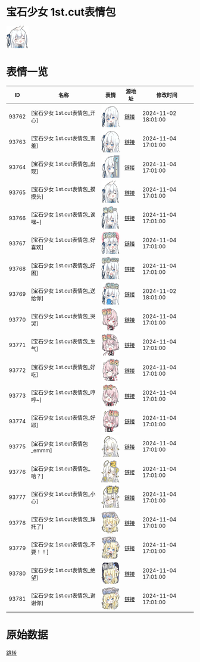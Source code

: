 # 宝石少女 1st.cut表情包

<img src="./cover.png" height="60" alt="cover" />

# 表情一览

|ID|名称|表情|源地址|修改时间|
|----|----|----|----|----|
|93762|[宝石少女 1st.cut表情包_开心]|<img src="./pic/093762_%5B宝石少女 1st.cut表情包_开心%5D.png" height="60" alt="开心"/>|[链接](https://i0.hdslb.com/bfs/garb/10916d44dbf789cfe465f8dc7a2b55567aa8111f.png)|2024-11-02 18:01:00|
|93763|[宝石少女 1st.cut表情包_害羞]|<img src="./pic/093763_%5B宝石少女 1st.cut表情包_害羞%5D.png" height="60" alt="害羞"/>|[链接](https://i0.hdslb.com/bfs/garb/026501cd04e19f1b60a9277423785374a9bfa8f5.png)|2024-11-04 17:01:00|
|93764|[宝石少女 1st.cut表情包_出现]|<img src="./pic/093764_%5B宝石少女 1st.cut表情包_出现%5D.png" height="60" alt="出现"/>|[链接](https://i0.hdslb.com/bfs/garb/0e9ba3fb1800e57060f73f33e0abaa16d0b89a4b.png)|2024-11-04 17:01:00|
|93765|[宝石少女 1st.cut表情包_摸摸头]|<img src="./pic/093765_%5B宝石少女 1st.cut表情包_摸摸头%5D.png" height="60" alt="摸摸头"/>|[链接](https://i0.hdslb.com/bfs/garb/d7dd9e6f1842e2d4d6b791c72140d7193a9808df.png)|2024-11-04 17:01:00|
|93766|[宝石少女 1st.cut表情包_诶嘿~]|<img src="./pic/093766_%5B宝石少女 1st.cut表情包_诶嘿~%5D.png" height="60" alt="诶嘿~"/>|[链接](https://i0.hdslb.com/bfs/garb/48ac28a07232c22e3f9327655a8babc5ae4e38b6.png)|2024-11-04 17:01:00|
|93767|[宝石少女 1st.cut表情包_好喜欢]|<img src="./pic/093767_%5B宝石少女 1st.cut表情包_好喜欢%5D.png" height="60" alt="好喜欢"/>|[链接](https://i0.hdslb.com/bfs/garb/440f4b3c0b8ac93e780f644cdeb78dec80c4da75.png)|2024-11-04 17:01:00|
|93768|[宝石少女 1st.cut表情包_好困]|<img src="./pic/093768_%5B宝石少女 1st.cut表情包_好困%5D.png" height="60" alt="好困"/>|[链接](https://i0.hdslb.com/bfs/garb/1696a0e7ce2803f71f46ab219eb9f8933e60b1e6.png)|2024-11-04 17:01:00|
|93769|[宝石少女 1st.cut表情包_送给你]|<img src="./pic/093769_%5B宝石少女 1st.cut表情包_送给你%5D.png" height="60" alt="送给你"/>|[链接](https://i0.hdslb.com/bfs/garb/0292e8da6e09e0b893d64e08adaf005604dd40cd.png)|2024-11-02 18:01:00|
|93770|[宝石少女 1st.cut表情包_哭哭]|<img src="./pic/093770_%5B宝石少女 1st.cut表情包_哭哭%5D.png" height="60" alt="哭哭"/>|[链接](https://i0.hdslb.com/bfs/garb/594ab36fcd3940faf5557c9bfa43f2d6a7e4a793.png)|2024-11-04 17:01:00|
|93771|[宝石少女 1st.cut表情包_生气]|<img src="./pic/093771_%5B宝石少女 1st.cut表情包_生气%5D.png" height="60" alt="生气"/>|[链接](https://i0.hdslb.com/bfs/garb/a4b7dea8cff6efd279ddd237bf6caf2d3a148fda.png)|2024-11-04 17:01:00|
|93772|[宝石少女 1st.cut表情包_好吃]|<img src="./pic/093772_%5B宝石少女 1st.cut表情包_好吃%5D.png" height="60" alt="好吃"/>|[链接](https://i0.hdslb.com/bfs/garb/87e39bccad173baaca926d929d630b7b20c4f3ee.png)|2024-11-04 17:01:00|
|93773|[宝石少女 1st.cut表情包_哼哼~]|<img src="./pic/093773_%5B宝石少女 1st.cut表情包_哼哼~%5D.png" height="60" alt="哼哼~"/>|[链接](https://i0.hdslb.com/bfs/garb/3b96bd65b848c8816660bb05200f9e0aadbdbd1a.png)|2024-11-04 17:01:00|
|93774|[宝石少女 1st.cut表情包_好耶]|<img src="./pic/093774_%5B宝石少女 1st.cut表情包_好耶%5D.png" height="60" alt="好耶"/>|[链接](https://i0.hdslb.com/bfs/garb/cd8ec3d27c3be79c77fd698350b5392e83e9cbec.png)|2024-11-04 17:01:00|
|93775|[宝石少女 1st.cut表情包_emmm]|<img src="./pic/093775_%5B宝石少女 1st.cut表情包_emmm%5D.png" height="60" alt="emmm"/>|[链接](https://i0.hdslb.com/bfs/garb/d73d120204292cfc75f96e38b49f7f698d559c0b.png)|2024-11-04 17:01:00|
|93776|[宝石少女 1st.cut表情包_哈？]|<img src="./pic/093776_%5B宝石少女 1st.cut表情包_哈？%5D.png" height="60" alt="哈？"/>|[链接](https://i0.hdslb.com/bfs/garb/4ac6919e29fc1096734f0a63eb414d34783caf9a.png)|2024-11-04 17:01:00|
|93777|[宝石少女 1st.cut表情包_小心]|<img src="./pic/093777_%5B宝石少女 1st.cut表情包_小心%5D.png" height="60" alt="小心"/>|[链接](https://i0.hdslb.com/bfs/garb/0837f1919c2e2eab4d19cbfea88467d023a93097.png)|2024-11-04 17:01:00|
|93778|[宝石少女 1st.cut表情包_拜托了]|<img src="./pic/093778_%5B宝石少女 1st.cut表情包_拜托了%5D.png" height="60" alt="拜托了"/>|[链接](https://i0.hdslb.com/bfs/garb/2341e65bf1ed2948a9baf505453365cc93d59c92.png)|2024-11-04 17:01:00|
|93779|[宝石少女 1st.cut表情包_不要！！]|<img src="./pic/093779_%5B宝石少女 1st.cut表情包_不要！！%5D.png" height="60" alt="不要！！"/>|[链接](https://i0.hdslb.com/bfs/garb/01faa45379f94612e5f03724d0044dd908ed2d7f.png)|2024-11-04 17:01:00|
|93780|[宝石少女 1st.cut表情包_绝望]|<img src="./pic/093780_%5B宝石少女 1st.cut表情包_绝望%5D.png" height="60" alt="绝望"/>|[链接](https://i0.hdslb.com/bfs/garb/dee7b487a9b3fa4b617b71ba69170dce8754cc63.png)|2024-11-04 17:01:00|
|93781|[宝石少女 1st.cut表情包_谢谢你]|<img src="./pic/093781_%5B宝石少女 1st.cut表情包_谢谢你%5D.png" height="60" alt="谢谢你"/>|[链接](https://i0.hdslb.com/bfs/garb/a9ad28aaf008f0d5d5d355d4888edcc4f1e311e1.png)|2024-11-04 17:01:00|

# 原始数据

[跳转](./raw.json)

